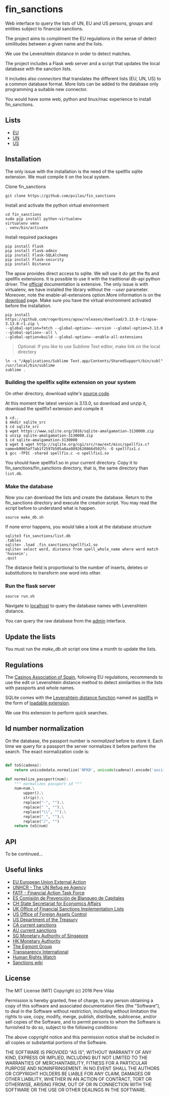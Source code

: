# fin_sanctions

Web interface to query the lists of UN, EU and US persons, groups and entities subject to financial sanctions.

The project aims to compliment the EU regulations in the sense of detect similitudes between a given name and the lists.

We use the Levenshtein distance in order to detect matches. 

The project includes a Flask web server and a script that updates the local database with the sanction lists.

It includes also *connectors* that translates the different lists (EU, UN, US) to a common database format. More lists can be added to the database only programming a suitable new connector.

You would have some web, python and linux/mac experience to install fin_sanctions. 

## Lists

- [EU](http://eeas.europa.eu/cfsp/sanctions/consol-list/index_en.htm)
- [UN](https://www.un.org/sc/suborg/en/sanctions/un-sc-consolidated-list)
- [US](https://www.treasury.gov/ofac/downloads/consolidated/consolidated.xml)


## Installation

The only issue with the installation is the need of the spellfix sqlite extension. We must compile it on the local system.


Clone fin_sanctions
```
git clone https://github.com/pvilas/fin_sanctions
```

Install and activate the python virtual environment
```
cd fin_sanctions
sudo pip install python-virtualenv
virtualenv venv
. venv/bin/activate 
```

Install required packages
```
pip install Flask
pip install Flask-admin
pip install Flask-SQLAlchemy
pip install Flask-security
pip install Distance
```

The apsw provides direct access to sqlite. We will use it do get the fts and spellfix extensions. It is possible to use it with the traditional db-api python driver. The [official](http://rogerbinns.github.io/apsw/index.html) documentation is extensive. The only issue is with virtualenv, we have installed the library without the *--user* parameter. Moreover, note the enable-all-extensions option.More information is on the [download](http://rogerbinns.github.io/apsw/download.html#easy-install-pip-pypi) page. Make sure you have the virtual environment activated before the installation.

```
pip install https://github.com/rogerbinns/apsw/releases/download/3.13.0-r1/apsw-3.13.0-r1.zip \
--global-option=fetch --global-option=--version --global-option=3.13.0 --global-option=--all \
--global-option=build --global-option=--enable-all-extensions
```

> Optional: If you like to use Sublime Text editor, make link on the local directory
```
ln -s "/Applications/Sublime Text.app/Contents/SharedSupport/bin/subl" /usr/local/bin/sublime
sublime .
```

### Building the spellfix sqlite extension on your system


On other directory, download sqlite's [source code](https://www.sqlite.org/download.html). 

At this moment the latest version is 3.13.0, so download and unzip it, download the spellfix1 extension and compile it

```
$ cd..
$ mkdir sqlite_src
$ cd sqlite_src
$ wget https://www.sqlite.org/2016/sqlite-amalgamation-3130000.zip
$ unzip sqlite-amalgamation-3130000.zip
$ cd sqlite-amalgamation-3130000
$ wget $ wget http://sqlite.org/cgi/src/raw/ext/misc/spellfix.c?name=b9065af7ab1f2597b505a8aa9892620866d502fc -O spellfix1.c
$ gcc -fPIC -shared spellfix.c -o spellfix1.so
```

You should have spellfix1.so in your current directory. Copy it to fin_sanctions/fin_sanctions directory, that is, the same directory than ```list.db```.


### Make the database

Now you can download the lists and create the database. Return to the fin_sanctions directory and execute the creation script. You may read the script before to understand what is happen.

```
source make_db.sh
```

If none error happens, you would take a look at the database structure
```
sqlite3 fin_sanctions/list.db
.tables
sqlite> .load .fin_sanctions/spellfix1.so
sqlite> select word, distance from spell_whole_name where word match 'hussein';
.quit
```

The distance field is proportional to the number of inserts, deletes or substitutions to transform one word into other.

### Run the flask server

```
source run.sh
```

Navigate to [localhost](http://localhost:5000/) to query the database names with Levenshtein distance. 

You can query the raw database from the [admin](http://localhost:5000/admin/entity) interface.



## Update the lists

You must run the *make_db.sh* script one time a month to update the lists.


## Regulations

The [Casinos Association of Spain](www.asociaciondecasinos.org/), following EU regulations, recommends to use the edit or Levenshtein distance method to detect similarities in the lists with passports and whole names. 

SQLite comes with the [Levenshtein distance function](https://en.wikipedia.org/wiki/Levenshtein_distance) named as [spellfix](https://www.sqlite.org/spellfix1.html) in the form of [loadable extension](https://www.sqlite.org/loadext.html). 

We use this extension to perform quick searches.

## Id number normalization

On the database, the passport number is *normalized* before to store it. Each time we query for a passport the server normalizes it before perform the search. The exact normalization code is:

```python

def toS(cadena):
    return unicodedata.normalize('NFKD', unicode(cadena)).encode('ascii', 'ignore')

def normalize_passport(num):
    """ normalizes passport id """
    num=num.\
        upper().\
        strip().\
        replace("-", "").\
        replace(" ", "").\
        replace("\\", "").\
        replace("_", "").\
        replace("/", "")
    return toS(num)
```

## API

To be  continued...


## Useful links

- [EU European Union External Action](http://eeas.europa.eu/cfsp/sanctions/index_en.htm)
- [UNHCR - The UN Refug ee Agency](http://www.unhcr.org/)
- [FATF - Financial Action Task Force](http://www.fatf-gafi.org/home/)
- [ES Comisión de Prevención de Blanqueo de Capitales](http://www.sepblac.es/espanol/home_esp.htm)
- [CH State Secretariat for Economics Affairs](https://www.seco.admin.ch/seco/en/home/Aussenwirtschaftspolitik_Wirtschaftliche_Zusammenarbeit/Wirtschaftsbeziehungen/exportkontrollen-und-sanktionen/sanktionen-embargos.html)
- [UK Office of Financial Sanctions Implementation Lists](https://www.gov.uk/government/publications/financial-sanctions-consolidated-list-of-targets)
- [US Office of Foreign Assets Control](https://sanctionssearch.ofac.treas.gov/)
- [US Department of the Treasury](https://www.treasury.gov/resource-center/sanctions/Pages/default.aspx)
- [CA current sanctions](http://www.international.gc.ca/sanctions/countries-pays/index.aspx?lang=eng)
- [AU current sanctions](http://dfat.gov.au/international-relations/security/sanctions/sanctions-regimes/pages/sanctions-regimes.aspx)
- [SG Monetary Authority of Singapore](http://www.mas.gov.sg/Regulations-and-Financial-Stability/Anti-Money-Laundering-Countering-The-Financing-Of-Terrorism-And-Targeted-Financial-Sanctions.aspx)
- [HK Monetary Authority](http://www.hkma.gov.hk/eng/index.shtml)
- [The Egmont Group](http://www.egmontgroup.org/)
- [Transparency International](http://www.transparency.org/)
- [Human Rights Watch](https://www.hrw.org/)
- [Sanctions wiki](http://www.sanctionswiki.org/Main_Page)

## License

The MIT License (MIT)
Copyright (c) 2016 Pere Vilás

Permission is hereby granted, free of charge, to any person obtaining a copy of this software and associated documentation files (the "Software"), to deal in the Software without restriction, including without limitation the rights to use, copy, modify, merge, publish, distribute, sublicense, and/or sell copies of the Software, and to permit persons to whom the Software is furnished to do so, subject to the following conditions:

The above copyright notice and this permission notice shall be included in all copies or substantial portions of the Software.

THE SOFTWARE IS PROVIDED "AS IS", WITHOUT WARRANTY OF ANY KIND, EXPRESS OR IMPLIED, INCLUDING BUT NOT LIMITED TO THE WARRANTIES OF MERCHANTABILITY, FITNESS FOR A PARTICULAR PURPOSE AND NONINFRINGEMENT. IN NO EVENT SHALL THE AUTHORS OR COPYRIGHT HOLDERS BE LIABLE FOR ANY CLAIM, DAMAGES OR OTHER LIABILITY, WHETHER IN AN ACTION OF CONTRACT, TORT OR OTHERWISE, ARISING FROM, OUT OF OR IN CONNECTION WITH THE SOFTWARE OR THE USE OR OTHER DEALINGS IN THE SOFTWARE.



